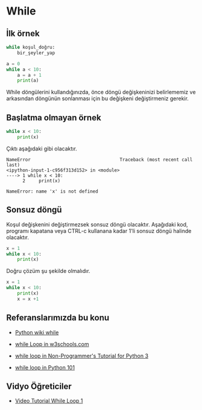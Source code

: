 # While

## İlk örnek

```python
while koşul_doğru:
    bir_şeyler_yap
```



```python
a = 0            
while a < 10:
    a = a + 1
    print(a)
```

While döngülerini kullandığınızda, önce döngü değişkeninizi belirlememiz ve arkasından döngünün sonlanması için bu değişkeni değiştirmeniz gerekir.



## Başlatma olmayan örnek

```python
while x < 10: 
    print(x) 
```


Çıktı aşağıdaki gibi olacaktır.

```
NameError                                 Traceback (most recent call last)
<ipython-input-1-c956f313d152> in <module>
----> 1 while x < 10:
      2     print(x)

NameError: name 'x' is not defined
```

## Sonsuz döngü

Koşul değişkenini değiştirmezsek sonsuz döngü olacaktır.
Aşağıdaki kod, programı kapatana veya CTRL-c kullanana kadar 1'li sonsuz döngü halinde olacaktır.


```python
x = 1
while x < 10: 
    print(x) 
```

Doğru çözüm şu şekilde olmalıdır.


```python
x = 1
while x < 10: 
    print(x) 
    x = x +1
```


## Referanslarımızda bu konu


- [Python wiki while](https://wiki.python.org/moin/WhileLoop)
- [while Loop in w3schools.com](https://www.w3schools.com/python/python_while_loops.asp)
- [while loop in Non-Programmer's Tutorial for Python 3](https://en.wikibooks.org/wiki/Non-Programmer%27s_Tutorial_for_Python_3/Count_to_10)

 - [while loop in Python 101](https://python101.pythonlibrary.org/chapter5_loops.html#the-while-loop)


## Vidyo Öğreticiler

- [Video Tutorial While Loop 1](https://www.youtube.com/watch?v=jSs58VZVLw8)





